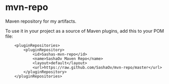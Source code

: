 mvn-repo
========

Maven repository for my artifacts.

To use it in your project as a source of Maven plugins, add this to your POM file:

	    <pluginRepositories>
	        <pluginRepository>
	            <id>Sashas-mvn-repo</id>
	            <name>SashaOv Maven Repo</name>
	            <layout>default</layout>
	            <url>https://raw.github.com/SashaOv/mvn-repo/master</url>
	        </pluginRepository>
	    </pluginRepositories>
     
